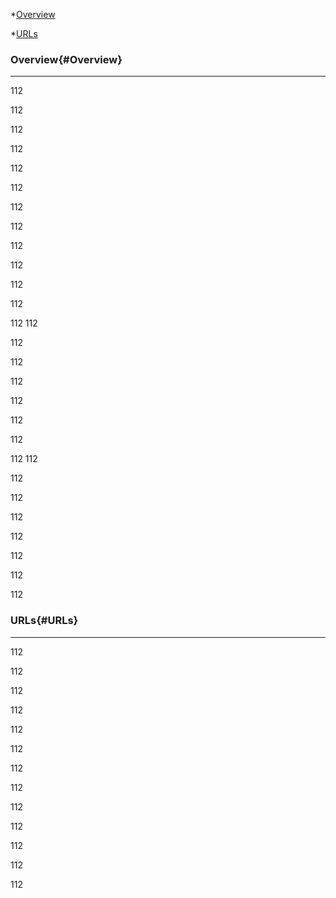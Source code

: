 *[Overview](#Overview)

*[URLs](#URLs)

### Overview{#Overview}
---
112

112

112

112

112

112

112

112

112

112

112

112

112
112

112

112

112

112

112

112

112
112

112

112

112

112

112

112

112
### URLs{#URLs}
---
112

112

112

112

112

112

112

112

112

112

112

112

112